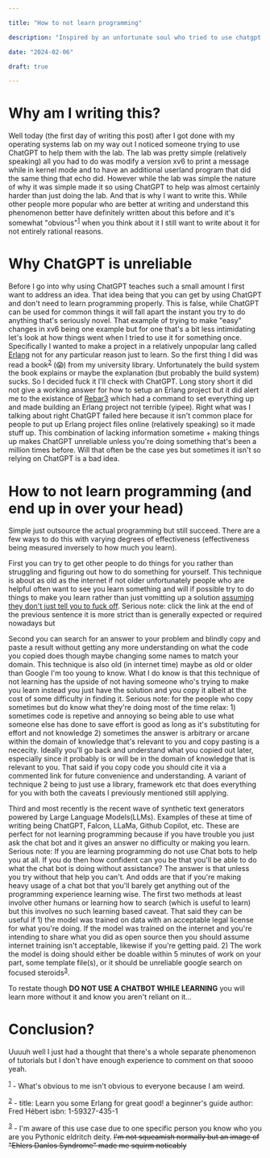 ```yaml
---

title: "How to not learn programming"

description: "Inspired by an unfortunate soul who tried to use chatgpt for help in an operating systems lab"

date: "2024-02-06"

draft: true

---
```


# Why am I writing this?

Well today (the first day of writing this post) after I got done with my operating systems lab on my way out I noticed someone trying to use ChatGPT to help them with the lab. The lab was pretty simple (relatively speaking) all you had to do was modify a version xv6 to print a message while in kernel mode and to have an additional userland program that did the same thing that echo did. However while the lab was simple the nature of why it was simple made it so using ChatGPT to help was almost certainly harder than just doing the lab. And that is why I want to write this. While other people more popular who are better at writing and understand this phenomenon better have definitely written about this before and it's somewhat "obvious"<sup><a href="#1">1</a></sup> when you think about it I still want to write about it for not entirely rational reasons.

# Why ChatGPT is unreliable

Before I go into why using ChatGPT teaches such a small amount I first want to address an idea. That idea being that you can get by using ChatGPT and don't need to learn programming properly. This is false, while ChatGPT can be used for common things it will fall apart the instant you try to do anything that's seriously novel. That example of trying to make "easy" changes in xv6 being one example but for one that's a bit less intimidating let's look at how things went when I tried to use it for something once. Specifically I wanted to make a project in a relatively unpopular lang called [Erlang](https://www.erlang.org/) not for any particular reason just to learn. So the first thing I did was read a book<sup><a href="#2">2</a></sup> (😱) from my university library. Unfortunately the build system the book explains or maybe the explanation (but probably the build system) sucks. So I decided fuck it I'll check with ChatGPT. Long story short it did not give a working answer for how to setup an Erlang project but it did alert me to the existance of [Rebar3](https://rebar3.org/docs/getting-started/) which had a command to set everything up and made building an Erlang project not terrible (yipee). Right what was I talking about right ChatGPT failed here because it isn't common place for people to put up Erlang project files online (relatively speaking) so it made stuff up. This combination of lacking information sometime + making things up makes ChatGPT unreliable unless you're doing something that's been a million times before. Will that often be the case yes but sometimes it isn't so relying on ChatGPT is a bad idea.

# How to not learn programming (and end up in over your head)

Simple just outsource the actual programming but still succeed. There are a few ways to do this with varying degrees of effectiveness (effectiveness being measured inversely to how much you learn). 

First you can try to get other people to do things for you rather than struggling and figuring out how to do something for yourself. This technique is about as old as the internet if not older unfortunately people who are helpful often want to see you learn something and will if possible try to do things to make you learn rather than just vomitting up a solution [assuming they don't just tell you to fuck off](http://www.catb.org/%7Eesr/faqs/smart-questions.html). Serious note: click the link at the end of the previous sentence it is more strict than is generally expected or required nowadays but

Second you can search for an answer to your problem and blindly copy and paste a result without getting any more understanding on what the code you copied does though maybe changing some names to match your domain. This technique is also old (in internet time) maybe as old or older than Google I'm too young to know. What I do know is that this technique of not learning has the upside of not having someone who's trying to make you learn instead you just have the solution and you copy it albeit at the cost of some difficulty in finding it. Serious note: for the people who copy sometimes but do know what they're doing most of the time relax: 1) sometimes code is repetive and annoying so being able to use what someone else has done to save effort is good as long as it's substituting for effort and not knowledge 2) sometimes the answer is arbitrary or arcane within the domain of knowledge that's relevant to you and copy pasting is a nececity. Ideally you'll go back and understand what you copied out later, especially since it probably is or will be in the domain of knowledge that is relevant to you. That said if you copy code you should cite it via a commented link for future convenience and understanding. A variant of technique 2 being to just use a library, framework etc that does everything for you with both the caveats I previously mentioned still applying.

Third and most recently is the recent wave of synthetic text generators powered by Large Language Models(LLMs). Examples of these at time of writing being ChatGPT, Falcon, LLaMa, Github Copilot, etc. These are perfect for not learning programming because if you have trouble you just ask the chat bot and it gives an answer no difficulty or making you learn. Serious note: If you are learning programming do not use Chat bots to help you at all. If you do then how confident can you be that you'll be able to do what the chat bot is doing without assistance? The answer is that unless you try without that help you can't. And odds are that if you're making heavy usage of a chat bot that you'll barely get anything out of the programming experience learning wise. The first two methods at least involve other humans or learning how to search (which is useful to learn) but this involves no such learning based caveat. That said they can be useful if 1) the model was trained on data with an acceptable legal license for what you're doing. If the model was trained on the internet and you're intending to share what you did as open source then you should assume internet training isn't acceptable, likewise if you're getting paid. 2) The work the model is doing should either be doable within 5 minutes of work on your part, some template file(s), or it should be unreliable google search on focused steroids<sup><a href="#3">3</a></sup>.

To restate though **DO NOT USE A CHATBOT WHILE LEARNING** you will learn more without it and know you aren't reliant on it...

# Conclusion?

Uuuuh well I just had a thought that there's a whole separate phenomenon of tutorials but I don't have enough experience to comment on that soooo yeah.

<sup><a href="#1" name="1">1</a></sup> - What's obvious to me isn't obvious to everyone because I am weird.

<sup><a href="#2" name="2">2</a></sup> - title: Learn you some Erlang for great good! a beginner's guide author: Fred Hébert isbn: 1-59327-435-1

<sup><a href="#3" name="3">3</a></sup> - I'm aware of this use case due to one specific person you know who you are you Pythonic eldritch deity. ~~I'm not squeamish normally but an image of "Ehlers Danlos Syndrome" made me squirm noticably~~
